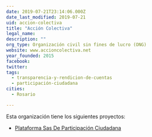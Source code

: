 ```yaml
---
date: 2019-07-21T23:14:06.000Z
date_last_modified: 2019-07-21
uid: accion-colectiva
title: "Acción Colectiva"
legal_name: 
description: ""
org_type: Organización civil sin fines de lucro (ONG)
website: www.accioncolectiva.net
year_founded: 2015
facebook: 
twitter: 
tags:
  - transparencia-y-rendicion-de-cuentas
  - participación-ciudadana
cities: 
  - Rosario

---
```


Esta organización tiene los siguientes proyectos:

- [Plataforma Sas De Participación Ciudadana](/proyectos/plataforma-sas-de-participacion-ciudadana)
